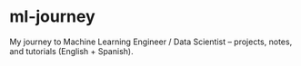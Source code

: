 # ml-journey
My journey to Machine Learning Engineer / Data Scientist – projects, notes, and tutorials (English + Spanish).
